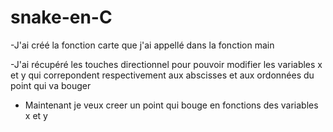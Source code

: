 # snake-en-C
-J'ai créé la fonction carte que j'ai appellé dans la fonction main

-J'ai récupéré les touches directionnel pour pouvoir modifier les variables x et y qui correpondent respectivement aux abscisses et aux ordonnées du point qui va bouger

- Maintenant je veux creer un point qui bouge en fonctions des variables x et y
